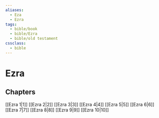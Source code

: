```yaml
---
aliases:
  - Eza
  - Ezra
tags:
  - bible/book
  - bible/Ezra
  - bible/old testament
cssclass:
  - bible
---
```


# Ezra

## Chapters

[[Ezra 1|1]]
[[Ezra 2|2]]
[[Ezra 3|3]]
[[Ezra 4|4]]
[[Ezra 5|5]]
[[Ezra 6|6]]
[[Ezra 7|7]]
[[Ezra 8|8]]
[[Ezra 9|9]]
[[Ezra 10|10]]
